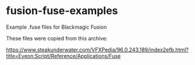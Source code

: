 # fusion-fuse-examples
Example .fuse files for Blackmagic Fusion

These files were copied from this archive:

https://www.steakunderwater.com/VFXPedia/96.0.243.189/index2efb.html?title=Eyeon:Script/Reference/Applications/Fuse
